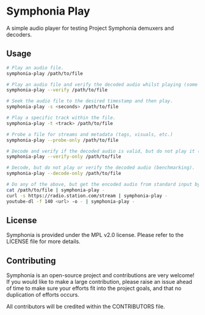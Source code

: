 # Symphonia Play

A simple audio player for testing Project Symphonia demuxers and decoders.

## Usage

```bash
# Play an audio file.
symphonia-play /path/to/file

# Play an audio file and verify the decoded audio whilst playing (some formats only).
symphonia-play --verify /path/to/file

# Seek the audio file to the desired timestamp and then play.
symphonia-play -s <seconds> /path/to/file

# Play a specific track within the file.
symphonia-play -t <track> /path/to/file

# Probe a file for streams and metadata (tags, visuals, etc.)
symphonia-play --probe-only /path/to/file

# Decode and verify if the decoded audio is valid, but do not play it (some formats only).
symphonia-play --verify-only /path/to/file

# Decode, but do not play or verify the decoded audio (benchmarking).
symphonia-play --decode-only /path/to/file

# Do any of the above, but get the encoded audio from standard input by using '-' as the file path.
cat /path/to/file | symphonia-play -
curl -s https://radio.station.com/stream | symphonia-play -
youtube-dl -f 140 <url> -o - | symphonia-play -
```

## License

Symphonia is provided under the MPL v2.0 license. Please refer to the LICENSE file for more details.

## Contributing

Symphonia is an open-source project and contributions are very welcome! If you would like to make a large contribution, please raise an issue ahead of time to make sure your efforts fit into the project goals, and that no duplication of efforts occurs.

All contributors will be credited within the CONTRIBUTORS file.

